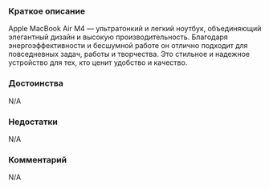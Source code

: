 ### **Краткое описание**
Apple MacBook Air M4 — ультратонкий и легкий ноутбук, объединяющий элегантный дизайн и высокую производительность. Благодаря энергоэффективности и бесшумной работе он отлично подходит для повседневных задач, работы и творчества. Это стильное и надежное устройство для тех, кто ценит удобство и качество.

### **Достоинства**
N/A

### **Недостатки**
N/A

### **Комментарий**
N/A
